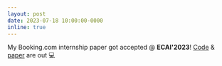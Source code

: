 ```yaml
---
layout: post
date: 2023-07-18 10:00:00-0000
inline: true
---
```


My Booking.com internship paper got accepted @ **ECAI'2023**! [Code](https://github.com/mklimasz/gated-adapters) & [paper](https://github.com/mklimasz/gated-adapters/blob/main/media/publication.pdf) are out :computer:

